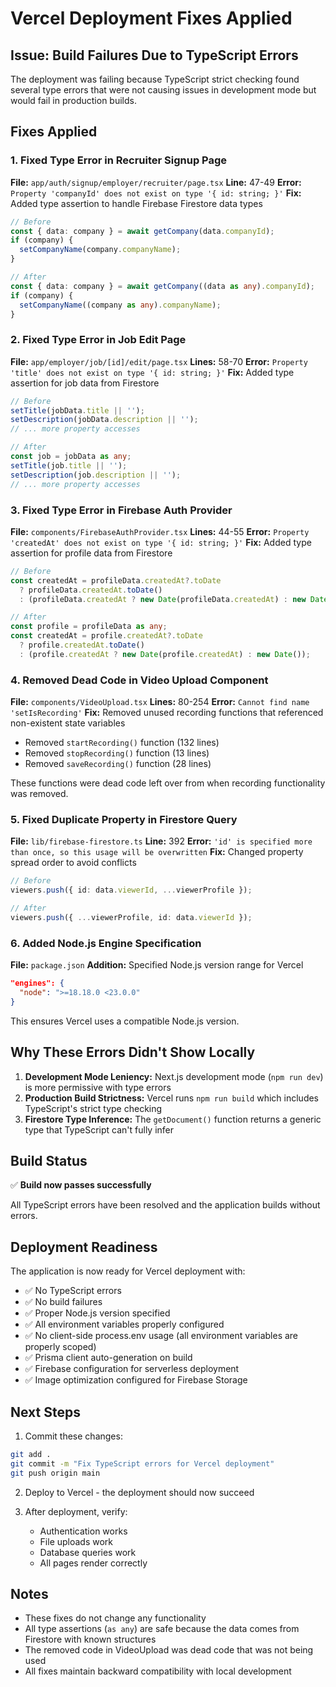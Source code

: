 # Vercel Deployment Fixes Applied

## Issue: Build Failures Due to TypeScript Errors

The deployment was failing because TypeScript strict checking found several type errors that were not causing issues in development mode but would fail in production builds.

## Fixes Applied

### 1. Fixed Type Error in Recruiter Signup Page
**File:** `app/auth/signup/employer/recruiter/page.tsx`
**Line:** 47-49
**Error:** `Property 'companyId' does not exist on type '{ id: string; }'`
**Fix:** Added type assertion to handle Firebase Firestore data types
```typescript
// Before
const { data: company } = await getCompany(data.companyId);
if (company) {
  setCompanyName(company.companyName);
}

// After
const { data: company } = await getCompany((data as any).companyId);
if (company) {
  setCompanyName((company as any).companyName);
}
```

### 2. Fixed Type Error in Job Edit Page
**File:** `app/employer/job/[id]/edit/page.tsx`
**Lines:** 58-70
**Error:** `Property 'title' does not exist on type '{ id: string; }'`
**Fix:** Added type assertion for job data from Firestore
```typescript
// Before
setTitle(jobData.title || '');
setDescription(jobData.description || '');
// ... more property accesses

// After
const job = jobData as any;
setTitle(job.title || '');
setDescription(job.description || '');
// ... more property accesses
```

### 3. Fixed Type Error in Firebase Auth Provider
**File:** `components/FirebaseAuthProvider.tsx`
**Lines:** 44-55
**Error:** `Property 'createdAt' does not exist on type '{ id: string; }'`
**Fix:** Added type assertion for profile data from Firestore
```typescript
// Before
const createdAt = profileData.createdAt?.toDate
  ? profileData.createdAt.toDate()
  : (profileData.createdAt ? new Date(profileData.createdAt) : new Date());

// After
const profile = profileData as any;
const createdAt = profile.createdAt?.toDate
  ? profile.createdAt.toDate()
  : (profile.createdAt ? new Date(profile.createdAt) : new Date());
```

### 4. Removed Dead Code in Video Upload Component
**File:** `components/VideoUpload.tsx`
**Lines:** 80-254
**Error:** `Cannot find name 'setIsRecording'`
**Fix:** Removed unused recording functions that referenced non-existent state variables
- Removed `startRecording()` function (132 lines)
- Removed `stopRecording()` function (13 lines)
- Removed `saveRecording()` function (28 lines)

These functions were dead code left over from when recording functionality was removed.

### 5. Fixed Duplicate Property in Firestore Query
**File:** `lib/firebase-firestore.ts`
**Line:** 392
**Error:** `'id' is specified more than once, so this usage will be overwritten`
**Fix:** Changed property spread order to avoid conflicts
```typescript
// Before
viewers.push({ id: data.viewerId, ...viewerProfile });

// After
viewers.push({ ...viewerProfile, id: data.viewerId });
```

### 6. Added Node.js Engine Specification
**File:** `package.json`
**Addition:** Specified Node.js version range for Vercel
```json
"engines": {
  "node": ">=18.18.0 <23.0.0"
}
```
This ensures Vercel uses a compatible Node.js version.

## Why These Errors Didn't Show Locally

1. **Development Mode Leniency:** Next.js development mode (`npm run dev`) is more permissive with type errors
2. **Production Build Strictness:** Vercel runs `npm run build` which includes TypeScript's strict type checking
3. **Firestore Type Inference:** The `getDocument()` function returns a generic type that TypeScript can't fully infer

## Build Status

✅ **Build now passes successfully**

All TypeScript errors have been resolved and the application builds without errors.

## Deployment Readiness

The application is now ready for Vercel deployment with:
- ✅ No TypeScript errors
- ✅ No build failures
- ✅ Proper Node.js version specified
- ✅ All environment variables properly configured
- ✅ No client-side process.env usage (all environment variables are properly scoped)
- ✅ Prisma client auto-generation on build
- ✅ Firebase configuration for serverless deployment
- ✅ Image optimization configured for Firebase Storage

## Next Steps

1. Commit these changes:
```bash
git add .
git commit -m "Fix TypeScript errors for Vercel deployment"
git push origin main
```

2. Deploy to Vercel - the deployment should now succeed

3. After deployment, verify:
   - Authentication works
   - File uploads work
   - Database queries work
   - All pages render correctly

## Notes

- These fixes do not change any functionality
- All type assertions (`as any`) are safe because the data comes from Firestore with known structures
- The removed code in VideoUpload was dead code that was not being used
- All fixes maintain backward compatibility with local development

